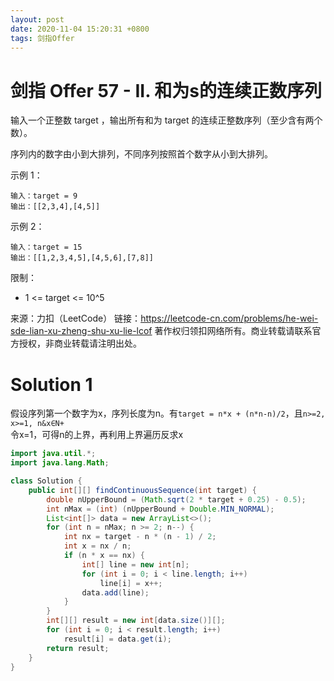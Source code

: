 ```yaml
---
layout: post
date: 2020-11-04 15:20:31 +0800
tags: 剑指Offer
---
```


# 剑指 Offer 57 - II. 和为s的连续正数序列

输入一个正整数 target ，输出所有和为 target 的连续正整数序列（至少含有两个数）。

序列内的数字由小到大排列，不同序列按照首个数字从小到大排列。

示例 1：
```
输入：target = 9
输出：[[2,3,4],[4,5]]
```
示例 2：
```
输入：target = 15
输出：[[1,2,3,4,5],[4,5,6],[7,8]]
```
限制：
+ 1 <= target <= 10^5

来源：力扣（LeetCode）
链接：https://leetcode-cn.com/problems/he-wei-sde-lian-xu-zheng-shu-xu-lie-lcof
著作权归领扣网络所有。商业转载请联系官方授权，非商业转载请注明出处。

# Solution 1
假设序列第一个数字为x，序列长度为n。有```target = n*x + (n*n-n)/2```，且```n>=2, x>=1, n&x∈N+```  
令x=1，可得n的上界，再利用上界遍历反求x  
``` java
import java.util.*;
import java.lang.Math;

class Solution {
    public int[][] findContinuousSequence(int target) {
        double nUpperBound = (Math.sqrt(2 * target + 0.25) - 0.5);
        int nMax = (int) (nUpperBound + Double.MIN_NORMAL);
        List<int[]> data = new ArrayList<>();
        for (int n = nMax; n >= 2; n--) {
            int nx = target - n * (n - 1) / 2;
            int x = nx / n;
            if (n * x == nx) {
                int[] line = new int[n];
                for (int i = 0; i < line.length; i++)
                    line[i] = x++;
                data.add(line);
            }
        }
        int[][] result = new int[data.size()][];
        for (int i = 0; i < result.length; i++)
            result[i] = data.get(i);
        return result;
    }
}
```